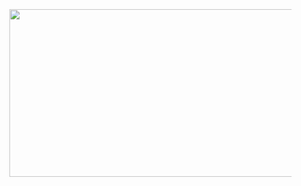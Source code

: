 <a href="https://github.com/devxb/gitanimals">
<img
  src="https://render.gitanimals.org/farms/YOUKK"
  width="600"
  height="300"
/>
</a>

<!--
**YOUKK/YOUKK** is a ✨ _special_ ✨ repository because its `README.md` (this file) appears on your GitHub profile.

Here are some ideas to get you started:

- 🔭 I’m currently working on ...
- 🌱 I’m currently learning ...
- 👯 I’m looking to collaborate on ...
- 🤔 I’m looking for help with ...
- 💬 Ask me about ...
- 📫 How to reach me: ...
- 😄 Pronouns: ...
- ⚡ Fun fact: ...
-->
